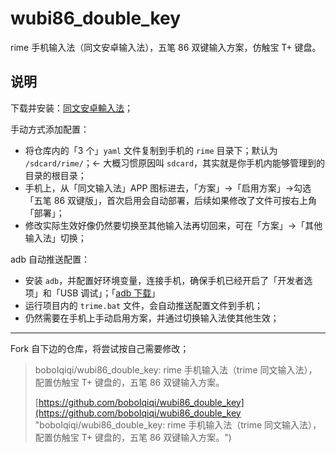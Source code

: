 # wubi86_double_key
rime 手机输入法（同文安卓输入法），五笔 86 双键输入方案，仿触宝 T+ 键盘。

## 说明

下载并安装：[同文安卓輸入法](https://github.com/osfans/trime?tab=readme-ov-file#download "osfans/trime: 同文安卓輸入法平臺3.x/Android-rime/Rime Input Method Engine for Android")；

手动方式添加配置：

- 将仓库内的「3 个」`yaml` 文件复制到手机的 `rime` 目录下；默认为 `/sdcard/rime/`；← 大概习惯原因叫 `sdcard`，其实就是你手机内能够管理到的目录的根目录；
- 手机上，从「同文输入法」APP 图标进去，「方案」→「启用方案」→勾选「五笔 86 双键版」，首次启用会自动部署，后续如果修改了文件可按右上角「部署」；
- 修改实际生效好像仍然要切换至其他输入法再切回来，可在「方案」→「其他输入法」切换；

adb 自动推送配置：

- 安装 `adb`，并配置好环境变量，连接手机，确保手机已经开启了「开发者选项」和「USB 调试」；「[adb 下载](https://developer.android.com/tools/releases/platform-tools?hl=zh-cn "SDK 平台工具版本说明  |  Android Studio  |  Android Developers")」
- 运行项目内的 `trime.bat` 文件，会自动推送配置文件到手机；
- 仍然需要在手机上手动启用方案，并通过切换输入法使其他生效；

--------------------------------------------

Fork 自下边的仓库，将尝试按自己需要修改；

> boboIqiqi/wubi86\_double\_key: rime 手机输入法（trime 同文输入法），配置仿触宝 T+ 键盘的，五笔 86 双键输入方案。
>
> [https://github.com/boboIqiqi/wubi86_double_key](https://github.com/boboIqiqi/wubi86_double_key "boboIqiqi/wubi86\_double\_key: rime 手机输入法（trime 同文输入法），配置仿触宝 T+ 键盘的，五笔 86 双键输入方案。")


